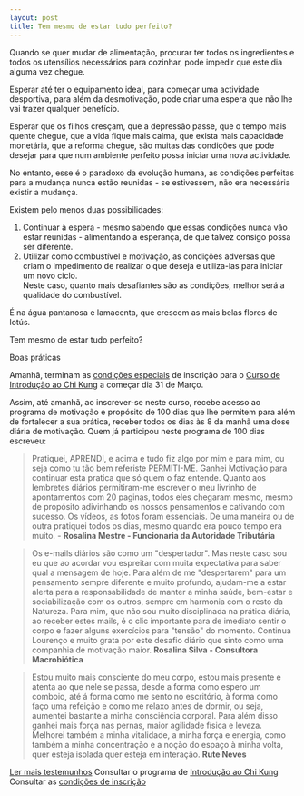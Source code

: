 ```yaml
---
layout: post
title: Tem mesmo de estar tudo perfeito?
---
```

Quando se quer mudar de alimentação, procurar ter todos os ingredientes e todos os utensílios necessários para cozinhar, pode impedir que este dia alguma vez chegue. 

Esperar até ter o equipamento ideal, para começar uma actividade desportiva, para além da desmotivação, pode criar uma espera que não lhe vai trazer qualquer benefício.

Esperar que os filhos cresçam, que a depressão passe, que o tempo mais quente chegue, que a vida fique mais calma, que exista mais capacidade monetária, que a reforma chegue, são muitas das condições que pode desejar para que num ambiente perfeito possa iniciar uma nova actividade. 

No entanto, esse é o paradoxo da evolução humana, as condições perfeitas para a mudança nunca estão reunidas - se estivessem, não era necessária existir a mudança. 

Existem pelo menos duas possibilidades: 

1. Continuar à espera - mesmo sabendo que essas condições nunca vão estar reunidas - alimentando a esperança, de que talvez consigo possa ser diferente. 
2. Utilizar como combustível e motivação, as condições adversas que criam o impedimento de realizar o que deseja e utiliza-las para iniciar um novo ciclo.    
Neste caso, quanto mais desafiantes são as condições, melhor será a qualidade do combustível.

É na água pantanosa e lamacenta, que crescem as mais belas flores de lotús.

Tem mesmo de estar tudo perfeito?

Boas práticas

Amanhã, terminam as [condições especiais](http://lourencoazevedo.com/zero.html#signup) de inscrição para o [Curso de Introdução ao Chi Kung](http://lourencoazevedo.com/zero.html) a começar dia 31 de Março.

Assim, até amanhã, ao inscrever-se neste curso, recebe acesso ao programa de motivação e propósito de 100 dias que lhe permitem para além de fortalecer a sua prática, receber todos os dias às 8 da manhã uma dose diária de motivação. 
Quem já participou neste programa de 100 dias escreveu:

>Pratiquei, APRENDI, e acima e tudo fiz algo por mim e para mim, ou seja como tu tão bem referiste PERMITI-ME.
Ganhei Motivação para continuar esta pratica que só quem o faz entende.
Quanto aos lembretes diários permitiram-me escrever o meu livrinho de apontamentos com 20 paginas, todos eles chegaram mesmo, mesmo de propósito adivinhando os nossos pensamentos e cativando com sucesso.
Os vídeos, as fotos foram essenciais.
De uma maneira ou de outra pratiquei todos os dias, mesmo quando era pouco tempo era muito. - **Rosalina Mestre - Funcionaria da Autoridade Tributária**

>Os e-mails diários são como um "despertador". Mas neste caso sou eu que ao acordar vou espreitar com muita expectativa para saber qual a mensagem de hoje.
Para além de me "despertarem" para um pensamento sempre diferente e muito profundo, ajudam-me a estar alerta para a responsabilidade de manter a minha saúde, bem-estar e sociabilização com os outros, sempre em harmonia com o resto da Natureza.
Para mim, que não sou muito disciplinada na prática diária, ao receber estes mails, é o clic importante para de imediato sentir o corpo e fazer alguns exercícios para "tensão" do momento.
Continua Lourenço e muito grata por este desafio diário que sinto como uma companhia de motivação maior. **Rosalina Silva - Consultora Macrobiótica**

>Estou muito mais consciente do meu corpo, estou mais presente e atenta ao que nele se passa, desde a forma como espero um comboio, até á forma como me sento no escritório, à forma como faço uma refeição e como me relaxo antes de dormir, ou seja, aumentei bastante a minha consciência corporal. Para além disso ganhei mais força nas pernas, maior agilidade física e leveza. Melhorei também a minha vitalidade, a minha força e energia, como também a minha concentração e a noção do espaço à minha volta, quer esteja isolada quer esteja em interação. **Rute Neves**

[Ler mais testemunhos](http://lourencoazevedo.com/testemunhos.html)
Consultar o programa de [Introdução ao Chi Kung](http://lourencoazevedo.com/zero.html)
Consultar as [condições de inscrição](http://lourencoazevedo.com/zero.html#signup)
